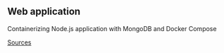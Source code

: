 ## Web application
Containerizing Node.js application with MongoDB and Docker Compose

[Sources](https://www.digitalocean.com/community/tutorials/containerizing-a-node-js-application-for-development-with-docker-compose)
